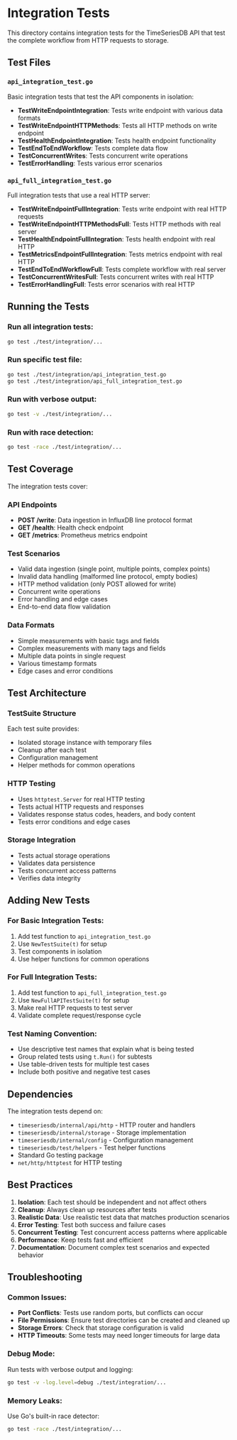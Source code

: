# Integration Tests

This directory contains integration tests for the TimeSeriesDB API that test the complete workflow from HTTP requests to storage.

## Test Files

### `api_integration_test.go`
Basic integration tests that test the API components in isolation:
- **TestWriteEndpointIntegration**: Tests write endpoint with various data formats
- **TestWriteEndpointHTTPMethods**: Tests all HTTP methods on write endpoint
- **TestHealthEndpointIntegration**: Tests health endpoint functionality
- **TestEndToEndWorkflow**: Tests complete data flow
- **TestConcurrentWrites**: Tests concurrent write operations
- **TestErrorHandling**: Tests various error scenarios

### `api_full_integration_test.go`
Full integration tests that use a real HTTP server:
- **TestWriteEndpointFullIntegration**: Tests write endpoint with real HTTP requests
- **TestWriteEndpointHTTPMethodsFull**: Tests HTTP methods with real server
- **TestHealthEndpointFullIntegration**: Tests health endpoint with real HTTP
- **TestMetricsEndpointFullIntegration**: Tests metrics endpoint with real HTTP
- **TestEndToEndWorkflowFull**: Tests complete workflow with real server
- **TestConcurrentWritesFull**: Tests concurrent writes with real HTTP
- **TestErrorHandlingFull**: Tests error scenarios with real HTTP

## Running the Tests

### Run all integration tests:
```bash
go test ./test/integration/...
```

### Run specific test file:
```bash
go test ./test/integration/api_integration_test.go
go test ./test/integration/api_full_integration_test.go
```

### Run with verbose output:
```bash
go test -v ./test/integration/...
```

### Run with race detection:
```bash
go test -race ./test/integration/...
```

## Test Coverage

The integration tests cover:

### API Endpoints
- **POST /write**: Data ingestion in InfluxDB line protocol format
- **GET /health**: Health check endpoint
- **GET /metrics**: Prometheus metrics endpoint

### Test Scenarios
- Valid data ingestion (single point, multiple points, complex points)
- Invalid data handling (malformed line protocol, empty bodies)
- HTTP method validation (only POST allowed for write)
- Concurrent write operations
- Error handling and edge cases
- End-to-end data flow validation

### Data Formats
- Simple measurements with basic tags and fields
- Complex measurements with many tags and fields
- Multiple data points in single request
- Various timestamp formats
- Edge cases and error conditions

## Test Architecture

### TestSuite Structure
Each test suite provides:
- Isolated storage instance with temporary files
- Cleanup after each test
- Configuration management
- Helper methods for common operations

### HTTP Testing
- Uses `httptest.Server` for real HTTP testing
- Tests actual HTTP requests and responses
- Validates response status codes, headers, and body content
- Tests error conditions and edge cases

### Storage Integration
- Tests actual storage operations
- Validates data persistence
- Tests concurrent access patterns
- Verifies data integrity

## Adding New Tests

### For Basic Integration Tests:
1. Add test function to `api_integration_test.go`
2. Use `NewTestSuite(t)` for setup
3. Test components in isolation
4. Use helper functions for common operations

### For Full Integration Tests:
1. Add test function to `api_full_integration_test.go`
2. Use `NewFullAPITestSuite(t)` for setup
3. Make real HTTP requests to test server
4. Validate complete request/response cycle

### Test Naming Convention:
- Use descriptive test names that explain what is being tested
- Group related tests using `t.Run()` for subtests
- Use table-driven tests for multiple test cases
- Include both positive and negative test cases

## Dependencies

The integration tests depend on:
- `timeseriesdb/internal/api/http` - HTTP router and handlers
- `timeseriesdb/internal/storage` - Storage implementation
- `timeseriesdb/internal/config` - Configuration management
- `timeseriesdb/test/helpers` - Test helper functions
- Standard Go testing package
- `net/http/httptest` for HTTP testing

## Best Practices

1. **Isolation**: Each test should be independent and not affect others
2. **Cleanup**: Always clean up resources after tests
3. **Realistic Data**: Use realistic test data that matches production scenarios
4. **Error Testing**: Test both success and failure cases
5. **Concurrent Testing**: Test concurrent access patterns where applicable
6. **Performance**: Keep tests fast and efficient
7. **Documentation**: Document complex test scenarios and expected behavior

## Troubleshooting

### Common Issues:
- **Port Conflicts**: Tests use random ports, but conflicts can occur
- **File Permissions**: Ensure test directories can be created and cleaned up
- **Storage Errors**: Check that storage configuration is valid
- **HTTP Timeouts**: Some tests may need longer timeouts for large data

### Debug Mode:
Run tests with verbose output and logging:
```bash
go test -v -log.level=debug ./test/integration/...
```

### Memory Leaks:
Use Go's built-in race detector:
```bash
go test -race ./test/integration/...
```
